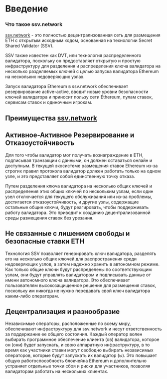 # Введение
### Что такое ssv.network

<a href="https://ssv.network/">ssv.network</a> - это полностью децентрализованная сеть для размещения ETH с открытым исходным кодом, основанная на технологии Secret Shared Validator (SSV).

SSV также известен как DVT, или технология распределенного валидатора, поскольку он предоставляет открытую и простую инфраструктуру для разделения и распределения ключа валидатора на несколько разделяемых ключей с целью запуска валидатора Ethereum на нескольких недоверяющих узлах.

Запуск валидатора Ethereum в ssv.network обеспечивает резервирование active-active, вводит новые уровни безопасности ключей валидатора и приносит пользу сети Ethereum, пулам ставок, сервисам ставок и одиночным игрокам.

## Преимущества <a href="https://ssv.network/">ssv.network</a>
## Активное-Активное Резервирование и Отказоустойчивость

Для того чтобы валидатор мог получать вознаграждение в ETH, подписывая транзакции с данными, он должен оставаться онлайн и доступным. В текущей экосистеме размещения ставок Ethereum из-за строгих правил протокола валидатор должен работать только на одном узле, и это представляет собой единственную точку отказа. 

Путем разделения ключа валидатора на несколько общих ключей и распределения этих общих ключей по нескольким узлам, если один узел отключается для текущего обслуживания или из-за проблемы, достигается отказоустойчивость, и другие узлы, содержащие остальные общие ключи, будут реагировать, чтобы поддерживать работу валидатора. Это приводит к созданию децентрализованной среды размещения ставок без урезания.

## Не связанные с лишением свободы и безопасные ставки ETH

Технология SSV позволяет генерировать ключ валидатора, разделять его на несколько общих ключей для распространения среди недоверяющих узлов, а затем надежно хранить в автономном режиме. Как только общие ключи будут распределены по соответствующим узлам, они будут управлять валидатором и подписывать данные от имени автономного ключа валидатора. Это обеспечивает пользователям высокозащищенное решение для размещения ставок, поскольку им никогда не нужно передавать свой ключ валидатора каким-либо операторам.


## Децентрализация и разнообразие

Независимые операторы, расположенные по всему миру, обеспечивают инфраструктуру для ssv.network и несут ответственность за поддержание ее общего состояния. Каждый оператор волен выбирать программное обеспечение клиента (ов) валидатора, которое он (они) будет запускать, и свою аппаратную инфраструктуру, в то время как участники ставки могут свободно выбирать независимых операторов, которые будут запускать их валидатор (ы). Это повышает общую работоспособность блокчейна Ethereum и дополнительно устраняет отдельные точки сбоя и риски для участников, позволяя валидаторам работать на нескольких клиентах.
